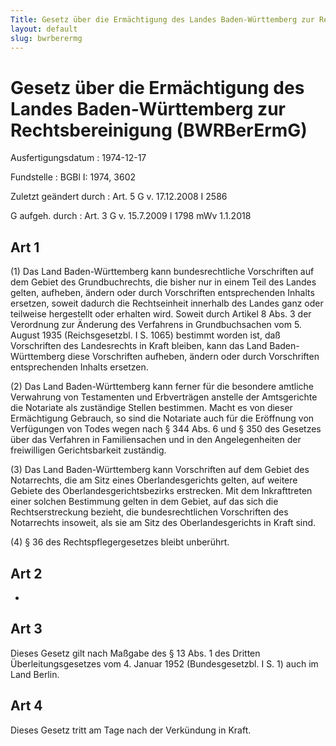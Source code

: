 ```yaml
---
Title: Gesetz über die Ermächtigung des Landes Baden-Württemberg zur Rechtsbereinigung
layout: default
slug: bwrberermg
---
```


# Gesetz über die Ermächtigung des Landes Baden-Württemberg zur Rechtsbereinigung (BWRBerErmG)

Ausfertigungsdatum
:   1974-12-17

Fundstelle
:   BGBl I: 1974, 3602

Zuletzt geändert durch
:   Art. 5 G v. 17.12.2008 I 2586

G aufgeh. durch
:   Art. 3 G v. 15.7.2009 I 1798 mWv 1.1.2018


## Art 1

(1) Das Land Baden-Württemberg kann bundesrechtliche Vorschriften auf
dem Gebiet des Grundbuchrechts, die bisher nur in einem Teil des
Landes gelten, aufheben, ändern oder durch Vorschriften entsprechenden
Inhalts ersetzen, soweit dadurch die Rechtseinheit innerhalb des
Landes ganz oder teilweise hergestellt oder erhalten wird. Soweit
durch Artikel 8 Abs. 3 der Verordnung zur Änderung des Verfahrens in
Grundbuchsachen vom 5. August 1935 (Reichsgesetzbl. I S. 1065)
bestimmt worden ist, daß Vorschriften des Landesrechts in Kraft
bleiben, kann das Land Baden-Württemberg diese Vorschriften aufheben,
ändern oder durch Vorschriften entsprechenden Inhalts ersetzen.

(2) Das Land Baden-Württemberg kann ferner für die besondere amtliche
Verwahrung von Testamenten und Erbverträgen anstelle der Amtsgerichte
die Notariate als zuständige Stellen bestimmen. Macht es von dieser
Ermächtigung Gebrauch, so sind die Notariate auch für die Eröffnung
von Verfügungen von Todes wegen nach § 344 Abs. 6 und § 350 des
Gesetzes über das Verfahren in Familiensachen und in den
Angelegenheiten der freiwilligen Gerichtsbarkeit zuständig.

(3) Das Land Baden-Württemberg kann Vorschriften auf dem Gebiet des
Notarrechts, die am Sitz eines Oberlandesgerichts gelten, auf weitere
Gebiete des Oberlandesgerichtsbezirks erstrecken. Mit dem
Inkrafttreten einer solchen Bestimmung gelten in dem Gebiet, auf das
sich die Rechtserstreckung bezieht, die bundesrechtlichen Vorschriften
des Notarrechts insoweit, als sie am Sitz des Oberlandesgerichts in
Kraft sind.

(4) § 36 des Rechtspflegergesetzes bleibt unberührt.


## Art 2

-


## Art 3

Dieses Gesetz gilt nach Maßgabe des § 13 Abs. 1 des Dritten
Überleitungsgesetzes vom 4. Januar 1952 (Bundesgesetzbl. I S. 1) auch
im Land Berlin.


## Art 4

Dieses Gesetz tritt am Tage nach der Verkündung in Kraft.

